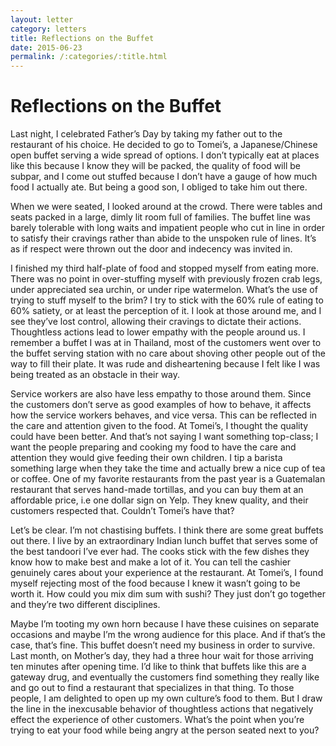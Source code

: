 ```yaml
---
layout: letter
category: letters
title: ​Reflections on the Buffet
date: 2015-06-23
permalink: /:categories/:title.html
---
```


# ​Reflections on the Buffet

Last night, I celebrated Father’s Day by taking my father out to the restaurant of his choice. He decided to go to Tomei’s, a Japanese/Chinese open buffet serving a wide spread of options. I don’t typically eat at places like this because I know they will be packed, the quality of food will be subpar, and I come out stuffed because I don’t have a gauge of how much food I actually ate. But being a good son, I obliged to take him out there.

When we were seated, I looked around at the crowd. There were tables and seats packed in a large, dimly lit room full of families. The buffet line was barely tolerable with long waits and impatient people who cut in line in order to satisfy their cravings rather than abide to the unspoken rule of lines. It’s as if respect were thrown out the door and indecency was invited in.

I finished my third half-plate of food and stopped myself from eating more. There was no point in over-stuffing myself with previously frozen crab legs, under appreciated sea urchin, or under ripe watermelon. What’s the use of trying to stuff myself to the brim? I try to stick with the 60% rule of eating to 60% satiety, or at least the perception of it. I look at those around me, and I see they’ve lost control, allowing their cravings to dictate their actions. Thoughtless actions lead to lower empathy with the people around us. I remember a buffet I was at in Thailand, most of the customers went over to the buffet serving station with no care about shoving other people out of the way to fill their plate. It was rude and disheartening because I felt like I was being treated as an obstacle in their way.

Service workers are also have less empathy to those around them. Since the customers don’t serve as good examples of how to behave, it affects how the service workers behaves, and vice versa. This can be reflected in the care and attention given to the food. At Tomei’s, I thought the quality could have been better. And that’s not saying I want something top-class; I want the people preparing and cooking my food to have the care and attention they would give feeding their own children. I tip a barista something large when they take the time and actually brew a nice cup of tea or coffee. One of my favorite restaurants from the past year is a Guatemalan restaurant that serves hand-made tortillas, and you can buy them at an affordable price, i.e one dollar sign on Yelp. They knew quality, and their customers respected that. Couldn’t Tomei’s have that?

Let’s be clear. I’m not chastising buffets. I think there are some great buffets out there. I live by an extraordinary Indian lunch buffet that serves some of the best tandoori I’ve ever had. The cooks stick with the few dishes they know how to make best and make a lot of it. You can tell the cashier genuinely cares about your experience at the restaurant. At Tomei’s, I found myself rejecting most of the food because I knew it wasn’t going to be worth it. How could you mix dim sum with sushi? They just don’t go together and they’re two different disciplines.

Maybe I’m tooting my own horn because I have these cuisines on separate occasions and maybe I’m the wrong audience for this place. And if that’s the case, that’s fine. This buffet doesn’t need my business in order to survive. Last month, on Mother’s day, they had a three hour wait for those arriving ten minutes after opening time. I’d like to think that buffets like this are a gateway drug, and eventually the customers find something they really like and go out to find a restaurant that specializes in that thing. To those people, I am delighted to open up my own culture’s food to them. But I draw the line in the inexcusable behavior of thoughtless actions that negatively effect the experience of other customers. What’s the point when you’re trying to eat your food while being angry at the person seated next to you?
